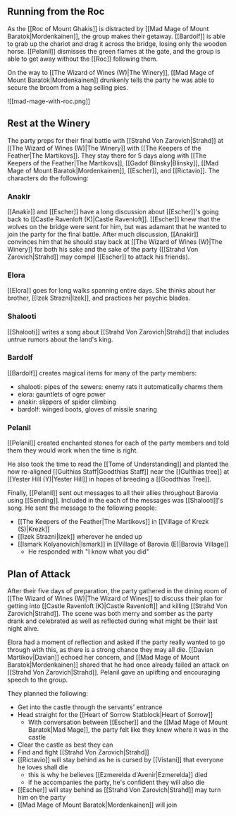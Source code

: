 ## Running from the Roc

As the [[Roc of Mount Ghakis]] is distracted by [[Mad Mage of Mount Baratok|Mordenkainen]], the group makes their getaway. [[Bardolf]] is able to grab up the chariot and drag it across the bridge, losing only the wooden horse. [[Pelanil]] dismisses the green flames at the gate, and the group is able to get away without the [[Roc]] following them.

On the way to [[The Wizard of Wines (W)|The Winery]], [[Mad Mage of Mount Baratok|Mordenkainen]] drunkenly tells the party he was able to secure the broom from a hag selling pies.

![[mad-mage-with-roc.png]]

## Rest at the Winery

The party preps for their final battle with [[Strahd Von Zarovich|Strahd]] at [[The Wizard of Wines (W)|The Winery]] with [[The Keepers of the Feather|The Martikovs]]. They stay there for 5 days along with [[The Keepers of the Feather|The Martikovs]], [[Gadof Blinsky|Blinsky]], [[Mad Mage of Mount Baratok|Mordenkainen]], [[Escher]], and [[Rictavio]]. The characters do the following:

### Anakir

[[Anakir]] and [[Escher]] have a long discussion about [[Escher]]'s going back to [[Castle Ravenloft (K)|Castle Ravenloft]]. [[Escher]] knew that the wolves on the bridge were sent for him, but was adamant that he wanted to join the party for the final battle. After much discussion, [[Anakir]] convinces him that he should stay back at [[The Wizard of Wines (W)|The Winery]] for both his sake and the sake of the party ([[Strahd Von Zarovich|Strahd]] may compel [[Escher]] to attack his friends).

### Elora

[[Elora]] goes for long walks spanning entire days. She thinks about her brother, [[Izek Strazni|Izek]], and practices her psychic blades.

### Shalooti

[[Shalooti]] writes a song about [[Strahd Von Zarovich|Strahd]] that includes untrue rumors about the land's king.

### Bardolf

[[Bardolf]] creates magical items for many of the party members:
- shalooti: pipes of the sewers: enemy rats it automatically charms them
- elora: gauntlets of ogre power
- anakir: slippers of spider climbing
- bardolf: winged boots, gloves of missile snaring

### Pelanil

[[Pelanil]] created enchanted stones for each of the party members and told them they would work when the time is right.

He also took the time to read the [[Tome of Understanding]] and planted the now re-aligned [[Gulthias Staff|Goodthias Staff]] near the [[Gulthias tree]] at [[Yester Hill (Y)|Yester Hill]] in hopes of breeding a [[Goodthias Tree]].

Finally, [[Pelanil]] sent out messages to all their allies throughout Barovia using [[Sending]]. Included in the each of the messages was [[Shalooti]]'s song. He sent the message to the following people:
- [[The Keepers of the Feather|The Martikovs]] in [[Village of Krezk (S)|Krezk]]
- [[Izek Strazni|Izek]] wherever he ended up
- [[Ismark Kolyanovich|Ismark]] in [[Village of Barovia (E)|Barovia Village]]
	- He responded with "I know what you did"

## Plan of Attack

After their five days of preparation, the party gathered in the dining room of [[The Wizard of Wines (W)|The Wizard of Wines]] to discuss their plan for getting into [[Castle Ravenloft (K)|Castle Ravenloft]] and killing [[Strahd Von Zarovich|Strahd]]. The scene was both merry and somber as the party drank and celebrated as well as reflected during what might be their last night alive.

Elora had a moment of reflection and asked if the party really wanted to go through with this, as there is a strong chance they may all die. [[Davian Martikov|Davian]] echoed her concern, and [[Mad Mage of Mount Baratok|Mordenkainen]] shared that he had once already failed an attack on [[Strahd Von Zarovich|Strahd]]. Pelanil gave an uplifting and encouraging speech to the group.

They planned the following:
- Get into the castle through the servants' entrance
- Head straight for the [[Heart of Sorrow Statblock|Heart of Sorrow]]
	- With conversation between [[Escher]] and the [[Mad Mage of Mount Baratok|Mad Mage]], the party felt like they knew where it was in the castle
- Clear the castle as best they can
- Find and fight [[Strahd Von Zarovich|Strahd]]
- [[Rictavio]] will stay behind as he is cursed by [[Vistani]] that everyone he loves shall die
	- this is why he believes [[Ezmerelda d'Avenir|Ezmerelda]] died
	- if he accompanies the party, he's confident they will also die
- [[Escher]] will stay behind as [[Strahd Von Zarovich|Strahd]] may turn him on the party
- [[Mad Mage of Mount Baratok|Mordenkainen]] will join
